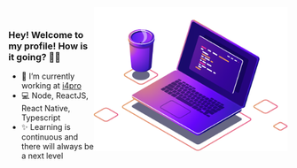<img align="right" src="https://raw.githubusercontent.com/wdrik/wdrik/master/images/computer-illustration.png" width="350"/>

<br/>

### Hey! Welcome to my profile! How is it going? 👋🥰

- 🚀 I’m currently working at [i4pro](http://www.i4pro.com.br/)
- 💻 Node, ReactJS, React Native, Typescript
- ✨ Learning is continuous and there will always be a next level


<!--
**wdrik/wdrik** is a ✨ _special_ ✨ repository because its `README.md` (this file) appears on your GitHub profile.

Here are some ideas to get you started:

- 🔭 I’m currently working on ...
- 🌱 I’m currently learning ...
- 👯 I’m looking to collaborate on ...
- 🤔 I’m looking for help with ...
- 💬 Ask me about ...
- 📫 How to reach me: ...
- 😄 Pronouns: ...
- ⚡ Fun fact: ...
-->
